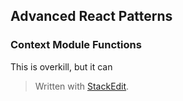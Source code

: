 ## Advanced React Patterns

### Context Module Functions

This is overkill, but it can 

> Written with [StackEdit](https://stackedit.io/).
<!--stackedit_data:
eyJoaXN0b3J5IjpbNjQyNDQxODYxLC00MjEzMjA2Ml19
-->